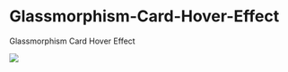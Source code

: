 # Glassmorphism-Card-Hover-Effect
Glassmorphism Card Hover Effect

<img src='https://scontent.fsjk2-1.fna.fbcdn.net/v/t39.30808-6/240428251_238311538204643_6278080611735750254_n.jpg?_nc_cat=108&ccb=1-5&_nc_sid=730e14&_nc_ohc=P0B7euMPACQAX8cZGmY&_nc_ht=scontent.fsjk2-1.fna&oh=b33b3b4358f7afe7c3cdb6ba20b6ef41&oe=61280914'>
